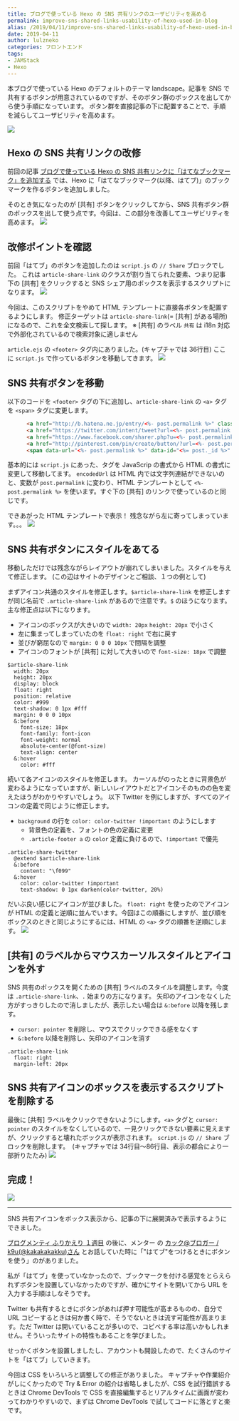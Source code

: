```yaml
---
title: ブログで使っている Hexo の SNS 共有リンクのユーザビリティを高める
permalink: improve-sns-shared-links-usability-of-hexo-used-in-blog
alias: /2019/04/11/improve-sns-shared-links-usability-of-hexo-used-in-blog/index.html
date: 2019-04-11
author: lulzneko
categories: フロントエンド
tags:
- JAMStack
- Hexo
---
```


本ブログで使っている Hexo のデフォルトのテーマ landscape。記事を SNS で共有するボタンが用意されているのですが、そのボタン群のボックスを出してから使う手順になっています。
ボタン群を直接記事の下に配置することで、手順を減らしてユーザビリティを高めます。

![](/articles/assets/lulzneko/serverless/hexo/hexo.png)


## Hexo の SNS 共有リンクの改修
前回の記事 [ブログで使っている Hexo の SNS 共有リンクに「はてなブックマーク」を追加する](https://riotz.works/articles/2019/04/10/add-hatena-bookmark-to-sns-share-link-of-hexo-used-in-blog/) では、Hexo に「はてなブックマーク(以降、はてブ)」のブックマークを作るボタンを追加しました。

そのとき気になったのが [共有] ボタンをクリックしてから、SNS 共有ボタン群のボックスを出して使う点です。今回は、この部分を改善してユーザビリティを高めます。
![](/articles/assets/lulzneko/serverless/hexo/01-05.png)


## 改修ポイントを確認
前回「はてブ」のボタンを追加したのは `script.js` の `// Share` ブロックでした。
これは `article-share-link` のクラスが割り当てられた要素、つまり記事下の [共有] をクリックすると SNS シェア用のボックスを表示するスクリプトになります。
![](/articles/assets/lulzneko/serverless/hexo/01-03.png)

今回は、このスクリプトをやめて HTML テンプレートに直接各ボタンを配置するようにします。
修正ターゲットは `article-share-link`(= [共有] がある場所)になるので、これを全文検索して探します。
※ [共有] のラベル `共有` は i18n 対応で外部化されているので検索対象に適しません

`article.ejs` の `<footer>` タグ内にありました。(キャプチャでは 36行目)
ここに `script.js` で作っているボタンを移動してきます。
![](/articles/assets/lulzneko/serverless/hexo/02-01.png)


## SNS 共有ボタンを移動
以下のコードを `<footer>` タグの下に追加し、`article-share-link` の `<a>` タグを `<span>` タグに変更します。
```html
      <a href="http://b.hatena.ne.jp/entry/<%- post.permalink %>" class="article-share-hatena" target="_blank" title="このエントリーをはてなブックマークに追加"></a>
      <a href="https://twitter.com/intent/tweet?url=<%- post.permalink %>" class="article-share-twitter" target="_blank" title="Twitter"></a>
      <a href="https://www.facebook.com/sharer.php?u=<%- post.permalink %>" class="article-share-facebook" target="_blank" title="Facebook"></a>
      <a href="http://pinterest.com/pin/create/button/?url=<%- post.permalink %>" class="article-share-pinterest" target="_blank" title="Pinterest"></a>
      <span data-url="<%- post.permalink %>" data-id="<%= post._id %>" class="article-share-link"><%= __('share') %>：</span>
```

基本的には `script.js` にあった、タグを JavaScrip の書式から HTML の書式に変更して移動してます。
`encodedUrl` は HTML 内では文字列連結ができないのと、変数が `post.permalink` に変わり、HTML テンプレートとして `<%- post.permalink %>` を使います。すぐ下の [共有] のリンクで使っているのと同じです。

できあがった HTML テンプレートで表示！
残念ながら左に寄ってしまっています。。。
![](/articles/assets/lulzneko/serverless/hexo/02-02.png)


## SNS 共有ボタンにスタイルをあてる
移動しただけでは残念ながらレイアウトが崩れてしまいました。スタイルを与えて修正します。
(この辺はサイトのデザインとご相談、１つの例として)

まずアイコン共通のスタイルを修正します。`$article-share-link` を修正しますが同じ名前で `.article-share-link` があるので注意です。`$` のほうになります。
主な修正点は以下になります。
- アイコンのボックスが大きいので `width: 20px` `height: 20px` で小さく
- 左に集まってしまっていたのを `float: right` で右に戻す
- 並びが窮屈なので `margin: 0 0 0 10px` で間隔を調整
- アイコンのフォントが [共有] に対して大きいので `font-size: 18px` で調整
```stylus
$article-share-link
  width: 20px
  height: 20px
  display: block
  float: right
  position: relative
  color: #999
  text-shadow: 0 1px #fff
  margin: 0 0 0 10px
  &:before
    font-size: 18px
    font-family: font-icon
    font-weight: normal
    absolute-center(@font-size)
    text-align: center
  &:hover
    color: #fff
```

続いて各アイコンのスタイルを修正します。
カーソルがのったときに背景色が変わるようになっていますが、新しいレイアウトだとアイコンそのものの色を変えたほうがわかりやすいでしょう。
以下 Twitter を例にしますが、すべてのアイコンの定義で同じように修正します。
- `background` の行を `color: color-twitter !important` のようにします
  - 背景色の定義を、フォントの色の定義に変更
  - `.article-footer a` の `color` 定義に負けるので、`!important` で優先
```stylus
.article-share-twitter
  @extend $article-share-link
  &:before
    content: "\f099"
  &:hover
    color: color-twitter !important
    text-shadow: 0 1px darken(color-twitter, 20%)
```

だいぶ良い感じにアイコンが並びました。
`float: right` を使ったのでアイコンが HTML の定義と逆順に並んでいます。今回はこの順番にしますが、並び順をボックスのときと同じようにするには、HTML の `<a>` タグの順番を逆順にします。
![](/articles/assets/lulzneko/serverless/hexo/02-03.png)


## [共有] のラベルからマウスカーソルスタイルとアイコンを外す
SNS 共有のボックスを開くための [共有] ラベルのスタイルを調整します。今度は `.article-share-link`、`.` 始まりの方になります。
矢印のアイコンをなくした方がすっきりしたので消しましたが、表示したい場合は `&:before` 以降を残します。
- `cursor: pointer` を削除し、マウスでクリックできる感をなくす
- `&:before` 以降を削除し、矢印のアイコンを消す
```stylus
.article-share-link
  float: right
  margin-left: 20px
```


## SNS 共有アイコンのボックスを表示するスクリプトを削除する
最後に [共有] ラベルをクリックできないようにします。`<a>` タグと `cursor: pointer` のスタイルをなくしているので、一見クリックできない要素に見えますが、クリックすると壊れたボックスが表示されます。
`script.js` の `// Share` ブロックを削除します。　(キャプチャでは 34行目～86行目、表示の都合により一部折りたたみ)
![](/articles/assets/lulzneko/serverless/hexo/02-04.png)


## 完成！
![](/articles/assets/lulzneko/serverless/hexo/02-05.png)


----

SNS 共有アイコンをボックス表示から、記事の下に展開済みで表示するようにできました。

[ブログメンティ ふりかえり １週目](https://riotz.works/articles/2019/04/09/review-of-k9us-blog-mentee-first-week/) の後に、メンター の [カック@ブロガー / k9u(@kakakakakku)さん](https://twitter.com/kakakakakku)  とお話していた時に「"はてブ"をつけるときにボタンを使う」のがありました。

私が「はてブ」を使っていなかったので、ブックマークを付ける感覚をとらえられずボタンを設置していなかったのですが、確かにサイトを開いてから URL を入力する手順はしなそうです。

Twitter も共有するときにボタンがあれば押す可能性が高まるものの、自分で URL コピーするときは何か書く時で、そうでないときは流す可能性が高まります。ただ Twitter は開いていることが多いので、コピペする率は高いかもしれません。そういったサイトの特性もあることを学びました。

せっかくボタンを設置しましたし、アカウントも開設したので、たくさんのサイトを「はてブ」していきます。

今回は CSS をいろいろと調整しての修正がありました。
キャプチャや作業紹介がしにくかったので Try & Error の紹介は省略しましたが、CSS を試行錯誤するときは Chrome DevTools で CSS を直接編集するとリアルタイムに画面が変わってわかりやすいので、まずは Chrome DevTools で試してコードに落とすと楽です。
